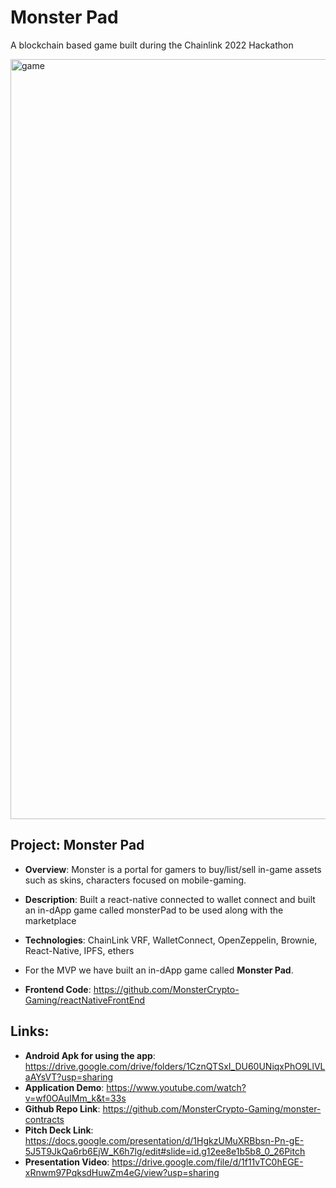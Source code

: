 # Monster Pad

A blockchain based game built during the Chainlink 2022 Hackathon

<img width="1216" alt="game" src="https://user-images.githubusercontent.com/19274376/170808437-8d032e08-44c6-4f34-9fc7-522711726478.png">

## Project: Monster Pad
- **Overview**: Monster is a portal for gamers to buy/list/sell in-game assets such as skins, characters focused on mobile-gaming.
- **Description**: Built a react-native connected to wallet connect and built an in-dApp game called monsterPad to be used along with the marketplace 
- **Technologies**: ChainLink VRF, WalletConnect, OpenZeppelin, Brownie, React-Native, IPFS, ethers

- For the MVP we have built an in-dApp game called **Monster Pad**.

- **Frontend Code**: https://github.com/MonsterCrypto-Gaming/reactNativeFrontEnd

## Links:
- **Android Apk for using the app**: https://drive.google.com/drive/folders/1CznQTSxI_DU60UNiqxPhO9LlVLaAYsVT?usp=sharing
- **Application Demo**: https://www.youtube.com/watch?v=wf0OAuIMm_k&t=33s
- **Github Repo Link**: https://github.com/MonsterCrypto-Gaming/monster-contracts
- **Pitch Deck Link**: https://docs.google.com/presentation/d/1HgkzUMuXRBbsn-Pn-gE-5J5T9JkQa6rb6EjW_K6h7lg/edit#slide=id.g12ee8e1b5b8_0_26Pitch 
- **Presentation Video**: https://drive.google.com/file/d/1f11vTC0hEGE-xRnwm97PqksdHuwZm4eG/view?usp=sharing

